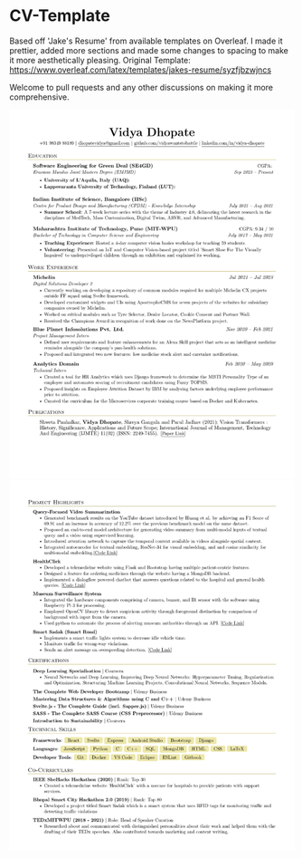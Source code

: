 # CV-Template
Based off 'Jake's Resume' from available templates on Overleaf. I made it prettier, added more sections and made some changes to spacing to make it more aesthetically pleasing. 
Original Template: https://www.overleaf.com/latex/templates/jakes-resume/syzfjbzwjncs
<br />

Welcome to pull requests and any other discussions on making it more comprehensive.

![Page 1](https://github.com/vidyawantstobattle/CV-Template/blob/main/Images/Master_s_CV__Main__page-0001.jpg) <br />
![Page 2](https://github.com/vidyawantstobattle/CV-Template/blob/main/Images/Master_s_CV__Main__page-0002.jpg)
